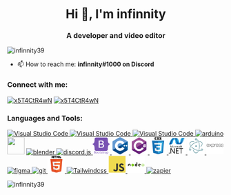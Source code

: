 <h1 align="center">Hi 👋, I'm infinnity</h1>
<h3 align="center">A developer and video editor</h3>

<p align="left"> <img src="https://komarev.com/ghpvc/?username=infinnity39&label=Profile%20views&color=0e75b6&style=flat" alt="infinnity39" /> </p>

- 📫 How to reach me: **infinnity#1000 on Discord**

<h3 align="left">Connect with me:</h3>
<p align="left">
<a href="https://discord.gg/x5T4CtR4wN" target="blank"><img align="center" src="https://raw.githubusercontent.com/rahuldkjain/github-profile-readme-generator/master/src/images/icons/Social/discord.svg" alt="x5T4CtR4wN" height="30" width="40" /></a>
<a href="https://reddit.com/u/infinnity39" target="blank"><img align="center" src="https://raw.githubusercontent.com/rahuldkjain/github-profile-readme-generator/master/src/images/icons/Social/reddit.svg" alt="x5T4CtR4wN" height="30" width="40" /></a>
</p>

<h3 align="left">Languages and Tools:</h3>
<p align="left"> <a href="https://code.visualstudio.com/" target="_blank" rel="noreferrer"> <img src="https://upload.wikimedia.org/wikipedia/commons/thumb/9/9a/Visual_Studio_Code_1.35_icon.svg/2048px-Visual_Studio_Code_1.35_icon.svg.png" alt="Visual Studio Code" width="40" height="40"/> </a><a href="https://vuejs.org/" target="_blank" rel="noreferrer"> <img src="https://upload.wikimedia.org/wikipedia/commons/thumb/9/95/Vue.js_Logo_2.svg/1184px-Vue.js_Logo_2.svg.png" alt="Visual Studio Code" width="40" height="40"/> </a><a href="https://nuxtjs.org/" target="_blank" rel="noreferrer"> <img src="https://upload.wikimedia.org/wikipedia/commons/thumb/a/ae/Nuxt_logo.svg/2560px-Nuxt_logo.svg.png" alt="Visual Studio Code" width="40" height="40"/> </a><a href="https://www.arduino.cc/" target="_blank" rel="noreferrer"> <img src="https://cdn.worldvectorlogo.com/logos/arduino-1.svg" alt="arduino" width="40" height="40"/> </a> <a href="https://filmora.wondershare.com/"target="_blank" rel="noreferrer"> <img width="40" height="40" src="https://i.ytimg.com/an/WFFX3CqRyIk/9a588cb6-3862-4935-adb7-05bd58f74d03_mq.jpg?v=5d9554c9"></a> <a href="https://www.blender.org/" target="_blank" rel="noreferrer"> <img src="https://download.blender.org/branding/community/blender_community_badge_white.svg" alt="blender" width="40" height="40"/> </a> <a href="https://discord.js.org/" target="_blank" rel="noreferrer"> <img src="https://camo.githubusercontent.com/36dddbf2f91241b3bf4b31af97c6fde92f911ba621c5dae84cd3f6cdff6f4d0c/68747470733a2f2f6b6f79612e67672f6173736574732f696d672f646973636f72646a732d6c6f676f2e706e67" alt="discord.js" width="40" height="40"/> </a> <a href="https://getbootstrap.com" target="_blank" rel="noreferrer"> <img src="https://raw.githubusercontent.com/devicons/devicon/master/icons/bootstrap/bootstrap-plain-wordmark.svg" alt="bootstrap" width="40" height="40"/> </a> <a href="https://www.w3schools.com/cpp/" target="_blank" rel="noreferrer"> <img src="https://raw.githubusercontent.com/devicons/devicon/master/icons/cplusplus/cplusplus-original.svg" alt="cplusplus" width="40" height="40"/> </a> <a href="https://www.w3schools.com/cs/" target="_blank" rel="noreferrer"> <img src="https://raw.githubusercontent.com/devicons/devicon/master/icons/csharp/csharp-original.svg" alt="csharp" width="40" height="40"/> </a> <a href="https://www.w3schools.com/css/" target="_blank" rel="noreferrer"> <img src="https://raw.githubusercontent.com/devicons/devicon/master/icons/css3/css3-original-wordmark.svg" alt="css3" width="40" height="40"/> </a> <a href="https://dotnet.microsoft.com/" target="_blank" rel="noreferrer"> <img src="https://raw.githubusercontent.com/devicons/devicon/master/icons/dot-net/dot-net-original-wordmark.svg" alt="dotnet" width="40" height="40"/> </a> <a href="https://www.electronjs.org" target="_blank" rel="noreferrer"> <img src="https://raw.githubusercontent.com/devicons/devicon/master/icons/electron/electron-original.svg" alt="electron" width="40" height="40"/> </a> <a href="https://expressjs.com" target="_blank" rel="noreferrer"> <img src="https://raw.githubusercontent.com/devicons/devicon/master/icons/express/express-original-wordmark.svg" alt="express" width="40" height="40"/> </a> <a href="https://www.figma.com/" target="_blank" rel="noreferrer"> <img src="https://www.vectorlogo.zone/logos/figma/figma-icon.svg" alt="figma" width="40" height="40"/> </a> <a href="https://git-scm.com/" target="_blank" rel="noreferrer"> <img src="https://www.vectorlogo.zone/logos/git-scm/git-scm-icon.svg" alt="git" width="40" height="40"/> </a> <a href="https://www.w3.org/html/" target="_blank" rel="noreferrer"> <img src="https://raw.githubusercontent.com/devicons/devicon/master/icons/html5/html5-original-wordmark.svg" alt="html5" width="40" height="40"/> </a> <a href="https://tailwindcss.com" target="_blank" rel="noreferrer"> <img src="https://cdn.worldvectorlogo.com/logos/tailwind-css-2.svg" alt="Tailwindcss" width="40" height="40"/> </a><a href="https://developer.mozilla.org/en-US/docs/Web/JavaScript" target="_blank" rel="noreferrer"> <img src="https://raw.githubusercontent.com/devicons/devicon/master/icons/javascript/javascript-original.svg" alt="javascript" width="40" height="40"/> </a> <a href="https://nodejs.org" target="_blank" rel="noreferrer"> <img src="https://raw.githubusercontent.com/devicons/devicon/master/icons/nodejs/nodejs-original-wordmark.svg" alt="nodejs" width="40" height="40"/> </a> <a href="https://zapier.com" target="_blank" rel="noreferrer"> <img src="https://www.vectorlogo.zone/logos/zapier/zapier-icon.svg" alt="zapier" width="40" height="40"/> </a> </p>

<p><img align="center" src="https://github-readme-streak-stats.herokuapp.com/?user=infinnity39&" alt="infinnity39" /></p>


<!---
infinnity39/infinnity39 is a ✨ special ✨ repository because its `README.md` (this file) appears on your GitHub profile.
You can click the Preview link to take a look at your changes.
--->
